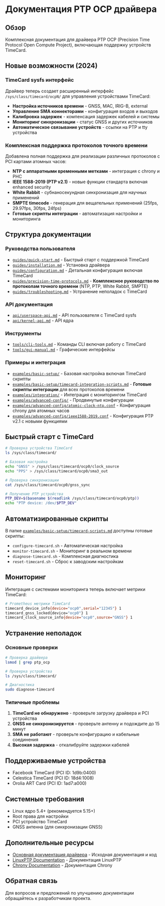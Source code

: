 # Документация PTP OCP драйвера

## Обзор

Комплексная документация для драйвера PTP OCP (Precision Time Protocol Open Compute Project), включающая поддержку устройств TimeCard.

## Новые возможности (2024)

### TimeCard sysfs интерфейс

Драйвер теперь создает расширенный интерфейс `/sys/class/timecard/ocpN/` для управления устройствами TimeCard:

- **Настройка источников времени** - GNSS, MAC, IRIG-B, external
- **Управление SMA коннекторами** - конфигурация входов и выходов
- **Калибровка задержек** - компенсация задержек кабелей и системы  
- **Мониторинг синхронизации** - статус GNSS и других источников
- **Автоматическое связывание устройств** - ссылки на PTP и tty устройства

### Комплексная поддержка протоколов точного времени

Добавлена полная поддержка для реализации различных протоколов с PCI картами атомных часов:

- **NTP с аппаратными временными метками** - интеграция с chrony и PHC
- **IEEE 1588-2019 (PTP v2.1)** - новые функции стандарта включая enhanced security
- **White Rabbit** - субнаносекундная синхронизация для научных применений
- **SMPTE timecode** - генерация для вещательных применений (25fps, 29.97fps, 30fps, 24fps)
- **Готовые скрипты интеграции** - автоматизация настройки и мониторинга

## Структура документации

### Руководства пользователя

- [`guides/quick-start.md`](guides/quick-start.md) - Быстрый старт с поддержкой TimeCard
- [`guides/installation.md`](guides/installation.md) - Установка драйвера
- [`guides/configuration.md`](guides/configuration.md) - Детальная конфигурация включая TimeCard
- [`guides/precision-time-protocols.md`](guides/precision-time-protocols.md) - **Комплексное руководство по протоколам точного времени** (NTP, PTP, White Rabbit, SMPTE)
- [`guides/troubleshooting.md`](guides/troubleshooting.md) - Устранение неполадок с TimeCard

### API документация

- [`api/userspace-api.md`](api/userspace-api.md) - API пользователя с TimeCard sysfs
- [`api/kernel-api.md`](api/kernel-api.md) - API ядра

### Инструменты

- [`tools/cli-tools.md`](tools/cli-tools.md) - Команды CLI включая работу с TimeCard
- [`tools/gui-manual.md`](tools/gui-manual.md) - Графические интерфейсы

### Примеры и интеграция

- [`examples/basic-setup/`](examples/basic-setup/) - Базовая настройка включая TimeCard скрипты
- [`examples/basic-setup/timecard-integration-scripts.md`](examples/basic-setup/timecard-integration-scripts.md) - **Готовые скрипты интеграции** для всех протоколов времени
- [`examples/integration/`](examples/integration/) - Интеграция с мониторингом TimeCard
- [`examples/advanced-config/`](examples/advanced-config/) - Продвинутые конфигурации
- [`examples/advanced-config/atomic-clock-ntp.conf`](examples/advanced-config/atomic-clock-ntp.conf) - Конфигурация chrony для атомных часов
- [`examples/advanced-config/ieee1588-2019.conf`](examples/advanced-config/ieee1588-2019.conf) - Конфигурация PTP v2.1 с новыми функциями

## Быстрый старт с TimeCard

```bash
# Проверка устройства TimeCard
ls /sys/class/timecard/

# Базовая настройка
echo "GNSS" > /sys/class/timecard/ocp0/clock_source
echo "PPS" > /sys/class/timecard/ocp0/sma3_out

# Проверка синхронизации
cat /sys/class/timecard/ocp0/gnss_sync

# Получение PTP устройства
PTP_DEV=$(basename $(readlink /sys/class/timecard/ocp0/ptp))
echo "PTP device: /dev/$PTP_DEV"
```

## Автоматизированные скрипты

В папке [`examples/basic-setup/timecard-scripts.md`](examples/basic-setup/timecard-scripts.md) доступны готовые скрипты:

- `configure-timecard.sh` - Автоматическая настройка
- `monitor-timecard.sh` - Мониторинг в реальном времени  
- `diagnose-timecard.sh` - Комплексная диагностика
- `reset-timecard.sh` - Сброс к заводским настройкам

## Мониторинг

Интеграция с системами мониторинга теперь включает метрики TimeCard:

```bash
# Prometheus метрики TimeCard
timecard_device_info{device="ocp0",serial="12345"} 1
timecard_gnss_locked{device="ocp0"} 1
timecard_clock_source_info{device="ocp0",source="GNSS"} 1
```

## Устранение неполадок

### Основные проверки

```bash
# Проверка драйвера
lsmod | grep ptp_ocp

# Проверка устройства
ls /sys/class/timecard/

# Диагностика
sudo diagnose-timecard
```

### Типичные проблемы

1. **TimeCard не обнаружено** - проверьте загрузку драйвера и PCI устройства
2. **GNSS не синхронизируется** - проверьте антенну и подождите до 15 минут
3. **SMA не работают** - проверьте конфигурацию и кабельные соединения
4. **Высокая задержка** - откалибруйте задержки кабелей

## Поддерживаемые устройства

- Facebook TimeCard (PCI ID: 1d9b:0400)
- Celestica TimeCard (PCI ID: 18d4:1008)  
- Orolia ART Card (PCI ID: 1ad7:a000)

## Системные требования

- Linux ядро 5.4+ (рекомендуется 5.15+)
- Root права для настройки
- PCI устройство TimeCard
- GNSS антенна (для синхронизации GNSS)

## Дополнительные ресурсы

- [Основная документация драйвера](../ДРАЙВЕРА/) - Исходная документация и код
- [LinuxPTP Documentation](../LinuxPTP_Documentation.md) - Документация LinuxPTP
- [Chrony Documentation](../Chrony_Documentation.md) - Документация Chrony

## Обратная связь

Для вопросов и предложений по улучшению документации обращайтесь к разработчикам проекта.